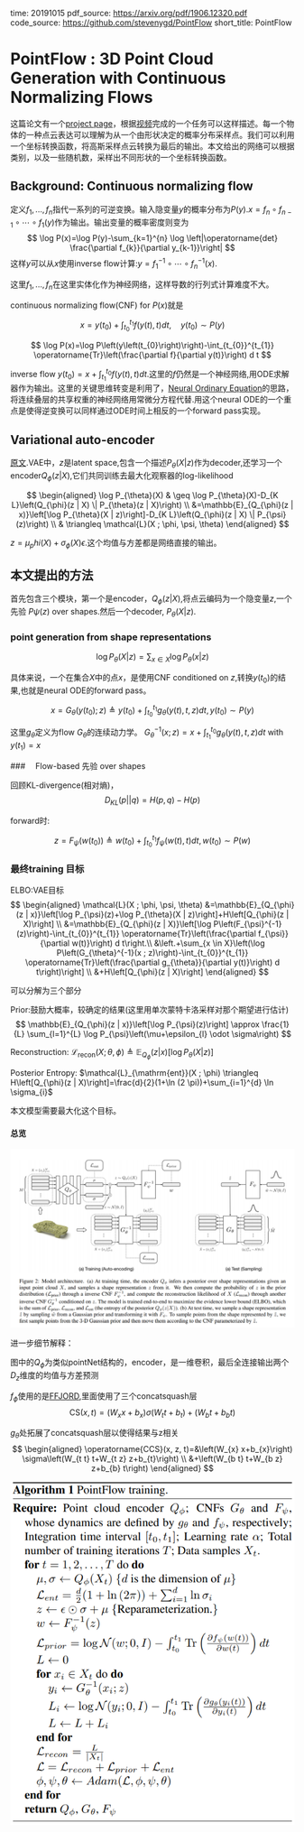 time: 20191015
pdf_source: https://arxiv.org/pdf/1906.12320.pdf
code_source: https://github.com/stevenygd/PointFlow
short_title: PointFlow
# PointFlow : 3D Point Cloud Generation with Continuous Normalizing Flows

这篇论文有一个[project page](https://www.guandaoyang.com/PointFlow/)，根据[视频](https://youtu.be/jqBiv77xC0M)完成的一个任务可以这样描述。每一个物体的一种点云表达可以理解为从一个由形状决定的概率分布采样点。我们可以利用一个坐标转换函数，将高斯采样点云转换为最后的输出。本文给出的网络可以根据类别，以及一些随机数，采样出不同形状的一个坐标转换函数。

##  Background: Continuous normalizing flow

定义$f_1,...,f_n$指代一系列的可逆变换。输入隐变量$y$的概率分布为$P(y)$.$x=f_{n} \circ f_{n-1} \circ \cdots \circ f_{1}(y)$作为输出。输出变量的概率密度则变为
$$
\log P(x)=\log P(y)-\sum_{k=1}^{n} \log \left|\operatorname{det} \frac{\partial f_{k}}{\partial y_{k-1}}\right|
$$
这样$y$可以从$x$使用inverse flow计算:$y=f_{1}^{-1} \circ \cdots \circ f_{n}^{-1}(x)$.

这里$f_1,...,f_n$在这里实体化作为神经网络，这样导数的行列式计算难度不大。

continuous normalizing flow(CNF) for $P(x)$就是

$$
x=y\left(t_{0}\right)+\int_{t_{0}}^{t_{1}} f(y(t), t) d t, \quad y\left(t_{0}\right) \sim P(y)
$$

$$
\log P(x)=\log P\left(y\left(t_{0}\right)\right)-\int_{t_{0}}^{t_{1}} \operatorname{Tr}\left(\frac{\partial f}{\partial y(t)}\right) d t
$$

inverse flow $y(t_0) = x + \int^{t_0}_{t_1}f(y(t),t)dt$.这里的$f$仍然是一个神经网络,用ODE求解器作为输出。这里的关键思维转变是利用了，[Neural Ordinary Equation](https://arxiv.org/pdf/1806.07366.pdf)的思路，将连续叠层的共享权重的神经网络用常微分方程代替.用这个neural ODE的一个重点是使得逆变换可以同样通过ODE时间上相反的一个forward pass实现。

## Variational auto-encoder

[原文](https://arxiv.org/pdf/1312.6114.pdf).VAE中，$z$是latent space,包含一个描述$P_\theta(X|z)$作为decoder,还学习一个encoder$Q_\phi(z|X)$,它们共同训练去最大化观察器的log-likelihood

$$
\begin{aligned} \log P_{\theta}(X) & \geq \log P_{\theta}(X)-D_{K L}\left(Q_{\phi}(z | X) \| P_{\theta}(z | X)\right) \\ &=\mathbb{E}_{Q_{\phi}(z | x)}\left[\log P_{\theta}(X | z)\right]-D_{K L}\left(Q_{\phi}(z | X) \| P_{\psi}(z)\right) \\ & \triangleq \mathcal{L}(X ; \phi, \psi, \theta) \end{aligned}
$$

$z = \mu_phi(X) + \sigma_\phi(X)  \epsilon$.这个均值与方差都是网络直接的输出。

## 本文提出的方法

首先包含三个模块，第一个是encoder，$Q_\phi(z|X)$,将点云编码为一个隐变量$z$,一个先验 $P\psi(z)$ over shapes.然后一个decoder, $P_\theta(X|z)$.

### point generation from shape representations

$$
\log P_{\theta}(X | z)=\sum_{x \in X} \log P_{\theta}(x | z)
$$

具体来说，一个在集合$X$中的点$x$，是使用CNF conditioned on $z$,转换$y(t_0)$的结果,也就是neural ODE的forward pass。

$$
x=G_{\theta}\left(y\left(t_{0}\right) ; z\right) \triangleq y\left(t_{0}\right)+\int_{t_{0}}^{t_{1}} g_{\theta}(y(t), t, z) d t, y\left(t_{0}\right) \sim P(y)
$$

这里$g_\theta$定义为flow $G_\theta$的连续动力学。
$G_{\theta}^{-1}(x ; z)=x+\int_{t_{1}}^{t_{0}} g_{\theta}(y(t), t, z) d t$ with $y(t_1)=x$

###　 Flow-based 先验 over shapes

回顾KL-divergence(相对熵)，
$$
D_{KL}(p||q) = H(p, q) - H(p)
$$

forward时:

$$
z=F_{\psi}\left(w\left(t_{0}\right)\right) \triangleq w\left(t_{0}\right)+\int_{t_{0}}^{t_{1}} f_{\psi}(w(t), t) d t, w\left(t_{0}\right) \sim P(w)
$$

### 最终training 目标

ELBO:VAE目标
$$
\begin{aligned} \mathcal{L}(X ; \phi, \psi, \theta) &=\mathbb{E}_{Q_{\phi}(z | x)}\left[\log P_{\psi}(z)+\log P_{\theta}(X | z)\right]+H\left[Q_{\phi}(z | X)\right] \\ &=\mathbb{E}_{Q_{\phi}(z | X)}\left[\log P\left(F_{\psi}^{-1}(z)\right)-\int_{t_{0}}^{t_{1}} \operatorname{Tr}\left(\frac{\partial f_{\psi}}{\partial w(t)}\right) d t\right.\\ &\left.+\sum_{x \in X}\left(\log P\left(G_{\theta}^{-1}(x ; z)\right)-\int_{t_{0}}^{t_{1}} \operatorname{Tr}\left(\frac{\partial g_{\theta}}{\partial y(t)}\right) d t\right)\right] \\ &+H\left[Q_{\phi}(z | X)\right] \end{aligned}
$$

可以分解为三个部分

Prior:鼓励大概率，较确定的结果(这里用单次蒙特卡洛采样对那个期望进行估计)
$$
\mathbb{E}_{Q_{\phi}(z | x)}\left[\log P_{\psi}(z)\right] \approx \frac{1}{L} \sum_{l=1}^{L} \log P_{\psi}\left(\mu+\epsilon_{l} \odot \sigma\right)
$$

Reconstruction:
$\mathcal{L}_{\mathrm{recon}}(X ; \theta, \phi) \triangleq \mathbb{E}_{Q_{\phi}}(z | x)\left[\log P_{\theta}(X | z)\right]$

Posterior Entropy:
$\mathcal{L}_{\mathrm{ent}}(X ; \phi) \triangleq H\left[Q_{\phi}(z | X)\right]=\frac{d}{2}(1+\ln (2 \pi))+\sum_{i=1}^{d} \ln \sigma_{i}$

本文模型需要最大化这个目标。

#### 总览

![image](res/PointFlowScheme.png)

进一步细节解释：

图中的$Q_\phi$为类似pointNet结构的，encoder，是一维卷积，最后全连接输出两个$D_z$维度的均值与方差预测

$f_\phi$使用的是[FFJORD](https://arxiv.org/pdf/1810.01367.pdf),里面使用了三个concatsquash层
$$
\mathrm{CS}(x, t)=\left(W_{x} x+b_{x}\right) \sigma\left(W_{t} t+b_{t}\right)+\left(W_{b} t+b_{b} t\right)
$$

$g_\theta$处拓展了concatsquash层以使得结果与z相关
$$
\begin{aligned} \operatorname{CCS}(x, z, t)=&\left(W_{x} x+b_{x}\right) \sigma\left(W_{t t} t+W_{t z} z+b_{t}\right) \\ &+\left(W_{b t} t+W_{b z} z+b_{b} t\right) \end{aligned}
$$

![image](res/PointFlowTraining.png)